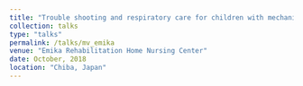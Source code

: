 ```yaml
---
title: "Trouble shooting and respiratory care for children with mechanical ventilation to nurses"
collection: talks
type: "talks"
permalink: /talks/mv_emika
venue: "Emika Rehabilitation Home Nursing Center"
date: October, 2018
location: "Chiba, Japan"
---
```


